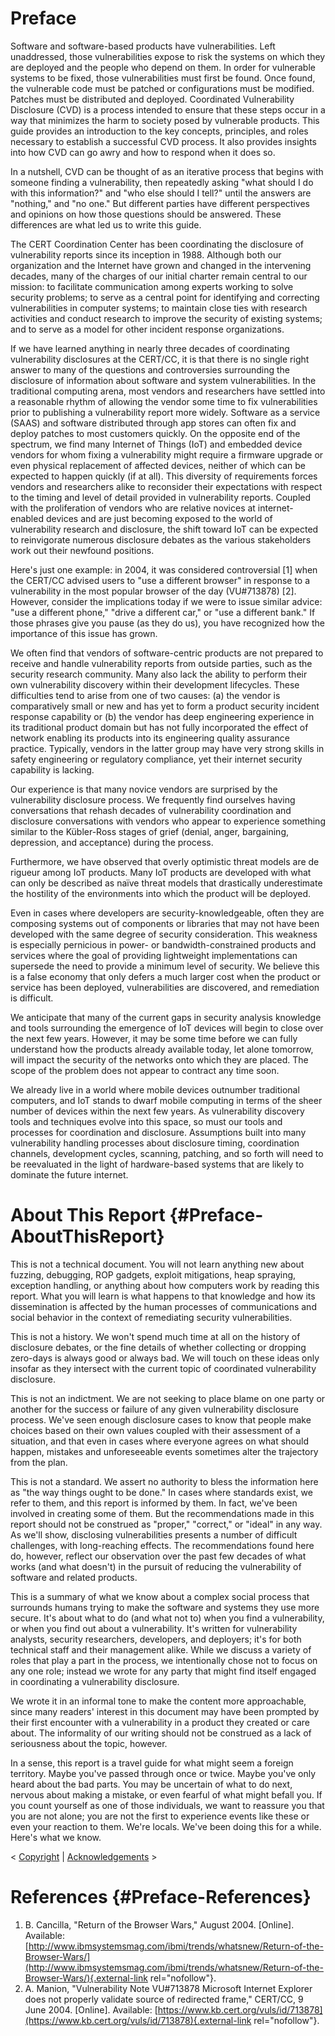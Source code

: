 # Preface 








Software and software-based products have vulnerabilities. Left
unaddressed, those vulnerabilities expose to risk the systems on which
they are deployed and the people who depend on them. In order for
vulnerable systems to be fixed, those vulnerabilities must first be
found. Once found, the vulnerable code must be patched or configurations
must be modified. Patches must be distributed and deployed. Coordinated
Vulnerability Disclosure (CVD) is a process intended to ensure that
these steps occur in a way that minimizes the harm to society posed by
vulnerable products. This guide provides an introduction to the key
concepts, principles, and roles necessary to establish a successful CVD
process. It also provides insights into how CVD can go awry and how to
respond when it does so.

In a nutshell, CVD can be thought of as an iterative process that begins
with someone finding a vulnerability, then repeatedly asking "what
should I do with this information?" and "who else should I tell?" until
the answers are "nothing," and "no one." But different parties have
different perspectives and opinions on how those questions should be
answered. These differences are what led us to write this guide.

The CERT Coordination Center has been coordinating the disclosure of
vulnerability reports since its inception in 1988. Although both our
organization and the Internet have grown and changed in the intervening
decades, many of the charges of our initial charter remain central to
our mission: to facilitate communication among experts working to solve
security problems; to serve as a central point for identifying and
correcting vulnerabilities in computer systems; to maintain close ties
with research activities and conduct research to improve the security of
existing systems; and to serve as a model for other incident response
organizations.

If we have learned anything in nearly three decades of coordinating
vulnerability disclosures at the CERT/CC, it is that there is no single
right answer to many of the questions and controversies surrounding the
disclosure of information about software and system vulnerabilities. In
the traditional computing arena, most vendors and researchers have
settled into a reasonable rhythm of allowing the vendor some time to fix
vulnerabilities prior to publishing a vulnerability report more widely.
Software as a service (SAAS) and software distributed through app stores
can often fix and deploy patches to most customers quickly. On the
opposite end of the spectrum, we find many Internet of Things (IoT) and
embedded device vendors for whom fixing a vulnerability might require a
firmware upgrade or even physical replacement of affected devices,
neither of which can be expected to happen quickly (if at all). This
diversity of requirements forces vendors and researchers alike to
reconsider their expectations with respect to the timing and level of
detail provided in vulnerability reports. Coupled with the proliferation
of vendors who are relative novices at internet-enabled devices and are
just becoming exposed to the world of vulnerability research and
disclosure, the shift toward IoT can be expected to reinvigorate
numerous disclosure debates as the various stakeholders work out their
newfound positions.

Here's just one example: in 2004, it was considered controversial
\[1\] when the CERT/CC advised users to "use a different browser" in
response to a vulnerability in the most popular browser of the day
(VU#713878) \[2\]. However, consider the implications today if we were
to issue similar advice: "use a different phone," "drive a different
car," or "use a different bank." If those phrases give you pause (as
they do us), you have recognized how the importance of this issue has
grown.

We often find that vendors of software-centric products are not prepared
to receive and handle vulnerability reports from outside parties, such
as the security research community. Many also lack the ability to
perform their own vulnerability discovery within their development
lifecycles. These difficulties tend to arise from one of two causes: (a)
the vendor is comparatively small or new and has yet to form a product
security incident response capability or (b) the vendor has deep
engineering experience in its traditional product domain but has not
fully incorporated the effect of network enabling its products into its
engineering quality assurance practice. Typically, vendors in the latter
group may have very strong skills in safety engineering or regulatory
compliance, yet their internet security capability is lacking.

Our experience is that many novice vendors are surprised by the
vulnerability disclosure process. We frequently find ourselves having
conversations that rehash decades of vulnerability coordination and
disclosure conversations with vendors who appear to experience something
similar to the Kübler-Ross stages of grief (denial, anger, bargaining,
depression, and acceptance) during the process.

Furthermore, we have observed that overly optimistic threat models are
de rigueur among IoT products. Many IoT products are developed with what
can only be described as naïve threat models that drastically
underestimate the hostility of the environments into which the product
will be deployed.

Even in cases where developers are security-knowledgeable, often they
are composing systems out of components or libraries that may not have
been developed with the same degree of security consideration. This
weakness is especially pernicious in power- or bandwidth-constrained
products and services where the goal of providing lightweight
implementations can supersede the need to provide a minimum level of
security. We believe this is a false economy that only defers a much
larger cost when the product or service has been deployed,
vulnerabilities are discovered, and remediation is difficult.

We anticipate that many of the current gaps in security analysis
knowledge and tools surrounding the emergence of IoT devices will begin
to close over the next few years. However, it may be some time before we
can fully understand how the products already available today, let alone
tomorrow, will impact the security of the networks onto which they are
placed. The scope of the problem does not appear to contract any time
soon.

We already live in a world where mobile devices outnumber traditional
computers, and IoT stands to dwarf mobile computing in terms of the
sheer number of devices within the next few years. As vulnerability
discovery tools and techniques evolve into this space, so must our tools
and processes for coordination and disclosure. Assumptions built into
many vulnerability handling processes about disclosure timing,
coordination channels, development cycles, scanning, patching, and so
forth will need to be reevaluated in the light of hardware-based systems
that are likely to dominate the future internet.

# About This Report {#Preface-AboutThisReport}

This is not a technical document. You will not learn anything new about
fuzzing, debugging, ROP gadgets, exploit mitigations, heap spraying,
exception handling, or anything about how computers work by reading this
report. What you will learn is what happens to that knowledge and how
its dissemination is affected by the human processes of communications
and social behavior in the context of remediating security
vulnerabilities.

This is not a history. We won't spend much time at all on the history of
disclosure debates, or the fine details of whether collecting or
dropping zero-days is always good or always bad. We will touch on these
ideas only insofar as they intersect with the current topic of
coordinated vulnerability disclosure.

This is not an indictment. We are not seeking to place blame on one
party or another for the success or failure of any given vulnerability
disclosure process. We've seen enough disclosure cases to know that
people make choices based on their own values coupled with their
assessment of a situation, and that even in cases where everyone agrees
on what should happen, mistakes and unforeseeable events sometimes alter
the trajectory from the plan.

This is not a standard. We assert no authority to bless the information
here as "the way things ought to be done." In cases where standards
exist, we refer to them, and this report is informed by them. In fact,
we've been involved in creating some of them. But the recommendations
made in this report should not be construed as "proper," "correct," or
"ideal" in any way. As we'll show, disclosing vulnerabilities presents a
number of difficult challenges, with long-reaching effects. The
recommendations found here do, however, reflect our observation over the
past few decades of what works (and what doesn't) in the pursuit of
reducing the vulnerability of software and related products.

This is a summary of what we know about a complex social process that
surrounds humans trying to make the software and systems they use more
secure. It's about what to do (and what not to) when you find a
vulnerability, or when you find out about a vulnerability. It's written
for vulnerability analysts, security researchers, developers, and
deployers; it's for both technical staff and their management alike.
While we discuss a variety of roles that play a part in the process, we
intentionally chose not to focus on any one role; instead we wrote for
any party that might find itself engaged in coordinating a vulnerability
disclosure.

We wrote it in an informal tone to make the content more approachable,
since many readers' interest in this document may have been prompted by
their first encounter with a vulnerability in a product they created or
care about. The informality of our writing should not be construed as a
lack of seriousness about the topic, however.

In a sense, this report is a travel guide for what might seem a foreign
territory. Maybe you've passed through once or twice. Maybe you've only
heard about the bad parts. You may be uncertain of what to do next,
nervous about making a mistake, or even fearful of what might befall
you. If you count yourself as one of those individuals, we want to
reassure you that you are not alone; you are not the first to experience
events like these or even your reaction to them. We're locals. We've
been doing this for a while. Here's what we know.



\< [Copyright](Copyright_52756629.md) \|
[Acknowledgements](Acknowledgements_49414152.md) \>



# References {#Preface-References}

1.  B. Cancilla, \"Return of the Browser Wars,\" August 2004.
    \[Online\]. Available:
    [http://www.ibmsystemsmag.com/ibmi/trends/whatsnew/Return-of-the-Browser-Wars/](http://www.ibmsystemsmag.com/ibmi/trends/whatsnew/Return-of-the-Browser-Wars/){.external-link
    rel="nofollow"}.
2.  A. Manion, \"Vulnerability Note VU#713878 Microsoft Internet
    Explorer does not properly validate source of redirected frame,\"
    CERT/CC, 9 June 2004. \[Online\]. Available:
    [https://www.kb.cert.org/vuls/id/713878](https://www.kb.cert.org/vuls/id/713878){.external-link
    rel="nofollow"}. 












